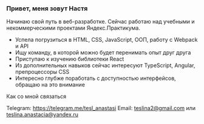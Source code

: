 ### Привет, меня зовут Настя

Начинаю свой путь в веб-разработке. Сейчас работаю над учебными и некоммерческими проектами Яндекс.Практикума.

- Успела погрузиться в HTML, CSS, JavaScript, ООП, работу с Webpack и API
- Ищу команду, в которой можно будет перенимать опыт друг друга
- Приступаю к изучению библиотеки React
- Из дополнительных навыков сейчас интересуют TypeScript, Angular, препроцессоры CSS
- Интересно глубже поработать с доступностью интерфейсов, обращаю на это внимание

Как со мной связаться

Telegram: https://telegram.me/tesl_anastasi
Email: teslina2@gmail.com или teslina.anastacia@yandex.ru
